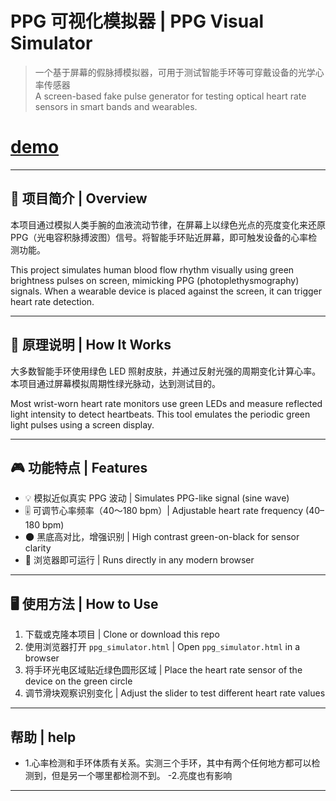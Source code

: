 # PPG 可视化模拟器 | PPG Visual Simulator

> 一个基于屏幕的假脉搏模拟器，可用于测试智能手环等可穿戴设备的光学心率传感器  
> A screen-based fake pulse generator for testing optical heart rate sensors in smart bands and wearables.
# [demo](https://mb.050519.xyz)
---

## 📌 项目简介 | Overview

本项目通过模拟人类手腕的血液流动节律，在屏幕上以绿色光点的亮度变化来还原 PPG（光电容积脉搏波图）信号。将智能手环贴近屏幕，即可触发设备的心率检测功能。

This project simulates human blood flow rhythm visually using green brightness pulses on screen, mimicking PPG (photoplethysmography) signals. When a wearable device is placed against the screen, it can trigger heart rate detection.

---

## 🧠 原理说明 | How It Works

大多数智能手环使用绿色 LED 照射皮肤，并通过反射光强的周期变化计算心率。本项目通过屏幕模拟周期性绿光脉动，达到测试目的。

Most wrist-worn heart rate monitors use green LEDs and measure reflected light intensity to detect heartbeats. This tool emulates the periodic green light pulses using a screen display.

---

## 🎮 功能特点 | Features

- 💡 模拟近似真实 PPG 波动 | Simulates PPG-like signal (sine wave)
- 🎚 可调节心率频率（40～180 bpm）| Adjustable heart rate frequency (40–180 bpm)
- 🌑 黑底高对比，增强识别 | High contrast green-on-black for sensor clarity
- 📱 浏览器即可运行 | Runs directly in any modern browser

---

## 🖥 使用方法 | How to Use

1. 下载或克隆本项目 | Clone or download this repo
2. 使用浏览器打开 `ppg_simulator.html` | Open `ppg_simulator.html` in a browser
3. 将手环光电区域贴近绿色圆形区域 | Place the heart rate sensor of the device on the green circle
4. 调节滑块观察识别变化 | Adjust the slider to test different heart rate values

---

## 帮助 | help

- 1.心率检测和手环体质有关系。实测三个手环，其中有两个任何地方都可以检测到，但是另一个哪里都检测不到。
-2.亮度也有影响



---
